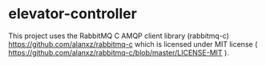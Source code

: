 # elevator-controller

This project uses the RabbitMQ C AMQP client library (rabbitmq-c) https://github.com/alanxz/rabbitmq-c
which is licensed under MIT license ( https://github.com/alanxz/rabbitmq-c/blob/master/LICENSE-MIT ).